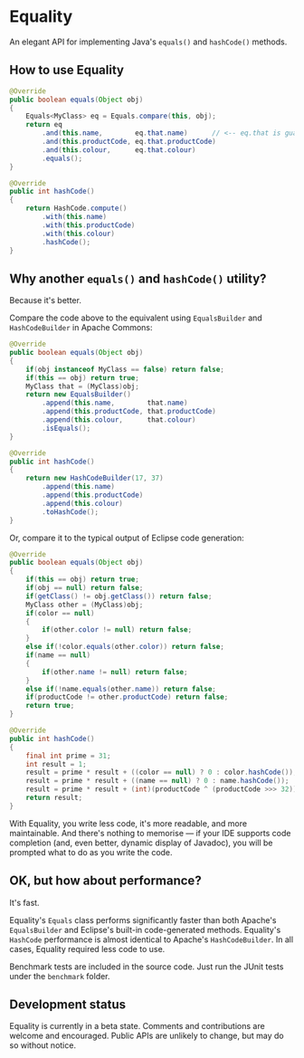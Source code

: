 # Equality

An elegant API for implementing Java's `equals()` and `hashCode()` methods.

## How to use Equality

```java
@Override
public boolean equals(Object obj)
{
    Equals<MyClass> eq = Equals.compare(this, obj);
    return eq
        .and(this.name,        eq.that.name)      // <-- eq.that is guaranteed to never be null
        .and(this.productCode, eq.that.productCode)
        .and(this.colour,      eq.that.colour)
        .equals();
}

@Override
public int hashCode()
{
    return HashCode.compute()
        .with(this.name)
        .with(this.productCode)
        .with(this.colour)
        .hashCode();
}
```

## Why another `equals()` and `hashCode()` utility?

Because it's better.

Compare the code above to the equivalent using `EqualsBuilder` and `HashCodeBuilder` in Apache Commons:

```java
@Override
public boolean equals(Object obj)
{
    if(obj instanceof MyClass == false) return false;
    if(this == obj) return true;
    MyClass that = (MyClass)obj;
    return new EqualsBuilder()
        .append(this.name,        that.name)
        .append(this.productCode, that.productCode)
        .append(this.colour,      that.colour)
        .isEquals();
}

@Override
public int hashCode()
{
    return new HashCodeBuilder(17, 37)
        .append(this.name)
        .append(this.productCode)
        .append(this.colour)
        .toHashCode();
}
```

Or, compare it to the typical output of Eclipse code generation:

```java
@Override
public boolean equals(Object obj)
{
    if(this == obj) return true;
    if(obj == null) return false;
    if(getClass() != obj.getClass()) return false;
    MyClass other = (MyClass)obj;
    if(color == null)
    {
    	if(other.color != null) return false;
    }
    else if(!color.equals(other.color)) return false;
    if(name == null)
    {
    	if(other.name != null) return false;
    }
    else if(!name.equals(other.name)) return false;
    if(productCode != other.productCode) return false;
    return true;
}

@Override
public int hashCode()
{
    final int prime = 31;
    int result = 1;
    result = prime * result + ((color == null) ? 0 : color.hashCode());
    result = prime * result + ((name == null) ? 0 : name.hashCode());
    result = prime * result + (int)(productCode ^ (productCode >>> 32));
    return result;
}
```

With Equality, you write less code, it's more readable, and more maintainable. And there's nothing to memorise — if your IDE supports code completion (and, even better, dynamic display of Javadoc), you will be prompted what to do as you write the code.

## OK, but how about performance?

It's fast.

Equality's `Equals` class performs significantly faster than both Apache's `EqualsBuilder` and Eclipse's built-in code-generated methods. Equality's `HashCode` performance is almost identical to Apache's `HashCodeBuilder`. In all cases, Equality required less code to use.

Benchmark tests are included in the source code. Just run the JUnit tests under the `benchmark` folder.

## Development status

Equality is currently in a beta state. Comments and contributions are welcome and encouraged. Public APIs are unlikely to change, but may do so without notice.

